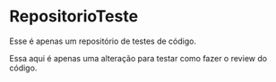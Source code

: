 # RepositorioTeste
Esse é apenas um repositório de testes de código.

Essa aqui é apenas uma alteração para testar como fazer o review do código.

